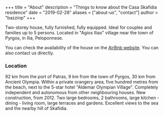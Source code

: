 +++
title = "About"
description = "Things to know about the Casa Skafidia residence"
date = "2019-02-28"
aliases = ["about-us", "contact"]
author = "bazzinp"
+++

Two-storey house, fully furnished, fully equipped. Ideal for couples and families up to 5 persons. Located in "Agios Ilias" village near the town of Pyrgos, in Ilia, Peloponnese.

You can check the availability of the house on the <a href="https://www.airbnb.com/rooms/9100496?viralityEntryPoint=1&s=76" target="_blank" rel="noopener noreferrer">AirBnb website</a>. You can also contact us directly.

### Location
92 km from the port of Patras, 9 km from the town of Pyrgos, 30 km from Ancient Olympia. Within a private orangery area, five hundred metres from the beach, next to the 5-star hotel "Aldemar Olympian Village". Completely independent and autonomous from other neighbouring houses. New construction, from 2012. Two large bedrooms, 2 bathrooms, large kitchen - dining - living room, large terraces and gardens. Excellent views to the sea and the nearby hill of Skafidia.
